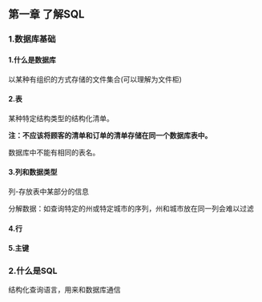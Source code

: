 ## 第一章 了解SQL

### 1.数据库基础

#### 1.什么是数据库

以某种有组织的方式存储的文件集合(可以理解为文件柜)

#### 2.表

某种特定结构类型的结构化清单。

**注：不应该将顾客的清单和订单的清单存储在同一个数据库表中。**

数据库中不能有相同的表名。

#### 3.列和数据类型

列-存放表中某部分的信息

分解数据：如查询特定的州或特定城市的序列，州和城市放在同一列会难以过滤

#### 4.行

#### 5.主键

### 2.什么是SQL

结构化查询语言，用来和数据库通信

